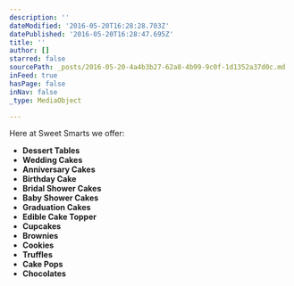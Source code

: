 ```yaml
---
description: ''
dateModified: '2016-05-20T16:28:28.703Z'
datePublished: '2016-05-20T16:28:47.695Z'
title: ''
author: []
starred: false
sourcePath: _posts/2016-05-20-4a4b3b27-62a8-4b99-9c0f-1d1352a37d0c.md
inFeed: true
hasPage: false
inNav: false
_type: MediaObject

---
```

Here at Sweet Smarts we offer:

* **Dessert Tables**
* **Wedding Cakes**
* **Anniversary Cakes**
* **Birthday Cake**
* **Bridal Shower Cakes**
* **Baby Shower Cakes**
* **Graduation Cakes**
* **Edible Cake Topper**
* **Cupcakes**
* **Brownies**
* **Cookies**
* **Truffles**
* **Cake Pops**
* **Chocolates**